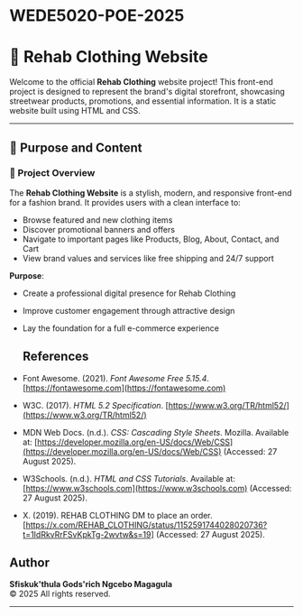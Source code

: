 # WEDE5020-POE-2025

# 👕 Rehab Clothing Website

Welcome to the official **Rehab Clothing** website project! This front-end project is designed to represent the brand's digital storefront, showcasing streetwear products, promotions, and essential information. It is a static website built using HTML and CSS.

---

## 📌 Purpose and Content

### 📝 Project Overview

The **Rehab Clothing Website** is a stylish, modern, and responsive front-end for a fashion brand. It provides users with a clean interface to:

- Browse featured and new clothing items
- Discover promotional banners and offers
- Navigate to important pages like Products, Blog, About, Contact, and Cart
- View brand values and services like free shipping and 24/7 support

**Purpose**:
- Create a professional digital presence for Rehab Clothing
- Improve customer engagement through attractive design
- Lay the foundation for a full e-commerce experience


  ## References

- Font Awesome. (2021). *Font Awesome Free 5.15.4*. [https://fontawesome.com](https://fontawesome.com)
- W3C. (2017). *HTML 5.2 Specification*. [https://www.w3.org/TR/html52/](https://www.w3.org/TR/html52/)
- MDN Web Docs. (n.d.). *CSS: Cascading Style Sheets*. Mozilla. Available at: [https://developer.mozilla.org/en-US/docs/Web/CSS](https://developer.mozilla.org/en-US/docs/Web/CSS) (Accessed: 27 August 2025).
- W3Schools. (n.d.). *HTML and CSS Tutorials*. Available at: [https://www.w3schools.com](https://www.w3schools.com) (Accessed: 27 August 2025).
- X. (2019). REHAB CLOTHING DM to place an order.[https://x.com/REHAB_CLOTHING/status/1152591744028020736?t=1IdRkvRrFSvKpkTg-2wvtw&s=19] (Accessed: 27 August 2025).
## Author

**Sfiskuk'thula Gods'rich Ngcebo Magagula**  
© 2025 All rights reserved.

---


